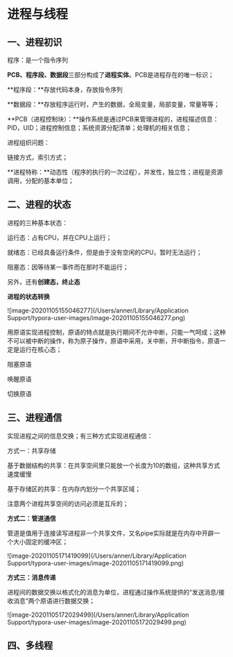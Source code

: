 # 进程与线程

## 一、进程初识

程序：是一个指令序列

**PCB、程序段、数据段**三部分构成了**进程实体**。PCB是进程存在的唯一标识；

**程序段：**存放代码本身，存放指令序列

**数据段：**存放程序运行时，产生的数据，全局变量，局部变量，常量等等；

**PCB（进程控制块）：**操作系统是通过PCB来管理进程的，进程描述信息：PID，UID；进程控制信息；系统资源分配清单；处理机的相关信息；



进程组织问题：

链接方式，索引方式；

**进程特称：**动态性（程序的执行的一次过程），并发性，独立性；进程是资源调用，分配的基本单位；

## 二、进程的状态

进程的三种基本状态：

运行态：占有CPU，并在CPU上运行；

就绪态：已经具备运行条件，但是由于没有空闲的CPU，暂时无法运行；

阻塞态：因等待某一事件而在那时不能运行；

另外，还有**创建态，终止态**



**进程的状态转换**

![image-20201105155046277](/Users/anner/Library/Application Support/typora-user-images/image-20201105155046277.png)



用原语实现进程控制，原语的特点就是执行期间不允许中断，只能一气呵成；这种不可以被中断的操作，称为原子操作，原语中采用，关中断，开中断指令，原语一定是运行在核心态；

阻塞原语

唤醒原语

切换原语

## 三、进程通信

实现进程之间的信息交换；有三种方式实现进程通信：

方式一：共享存储

基于数据结构的共享：在共享空间里只能放一个长度为10的数组，这种共享方式速度缓慢

基于存储区的共享：在内存内划分一个共享区域；

注意两个进程共享空间的访问必须是互斥的；

**方式二：管道通信**

管道是值用于连接读写进程非一个共享文件，又名pipe实际就是在内存中开辟一个大小固定的缓冲区；

![image-20201105171419099](/Users/anner/Library/Application Support/typora-user-images/image-20201105171419099.png)

**方式三：消息传递**

进程间的数据交换以格式化的消息为单位，进程通过操作系统提供的“发送消息/接收消息”两个原语进行数据交换；

![image-20201105172029499](/Users/anner/Library/Application Support/typora-user-images/image-20201105172029499.png)

## 四、多线程

